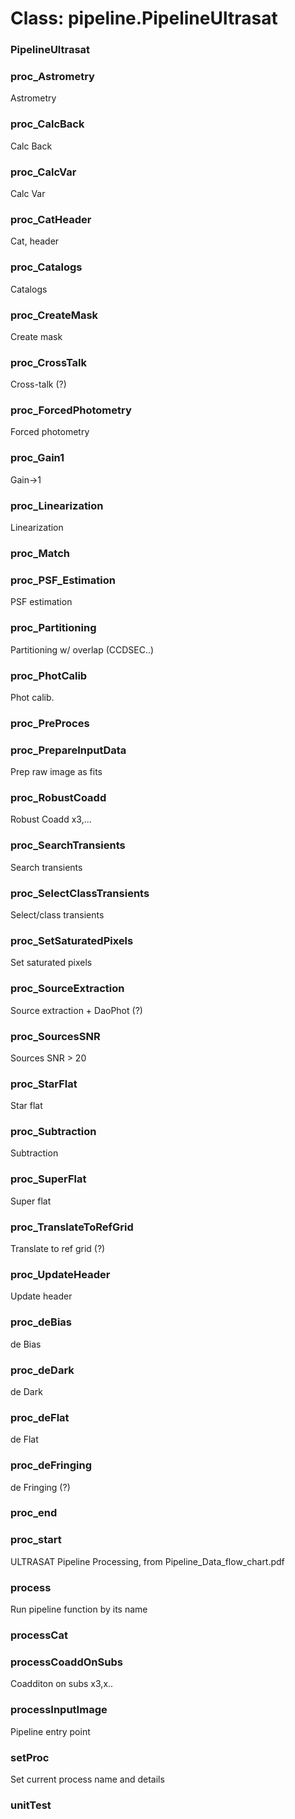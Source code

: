 # Class: pipeline.PipelineUltrasat

### PipelineUltrasat




### proc_Astrometry

Astrometry


### proc_CalcBack

Calc Back


### proc_CalcVar

Calc Var


### proc_CatHeader

Cat, header


### proc_Catalogs

Catalogs


### proc_CreateMask

Create mask


### proc_CrossTalk

Cross-talk (?)


### proc_ForcedPhotometry

Forced photometry


### proc_Gain1

Gain->1


### proc_Linearization

Linearization


### proc_Match




### proc_PSF_Estimation

PSF estimation


### proc_Partitioning

Partitioning w/ overlap (CCDSEC..)


### proc_PhotCalib

Phot calib.


### proc_PreProces




### proc_PrepareInputData

Prep raw image as fits


### proc_RobustCoadd

Robust Coadd x3,...


### proc_SearchTransients

Search transients


### proc_SelectClassTransients

Select/class transients


### proc_SetSaturatedPixels

Set saturated pixels


### proc_SourceExtraction

Source extraction + DaoPhot (?)


### proc_SourcesSNR

Sources SNR > 20


### proc_StarFlat

Star flat


### proc_Subtraction

Subtraction


### proc_SuperFlat

Super flat


### proc_TranslateToRefGrid

Translate to ref grid (?)


### proc_UpdateHeader

Update header


### proc_deBias

de Bias


### proc_deDark

de Dark


### proc_deFlat

de Flat


### proc_deFringing

de Fringing (?)


### proc_end




### proc_start

ULTRASAT Pipeline Processing, from Pipeline_Data_flow_chart.pdf


### process

Run pipeline function by its name


### processCat




### processCoaddOnSubs

Coadditon on subs x3,x..


### processInputImage

Pipeline entry point


### setProc

Set current process name and details


### unitTest




